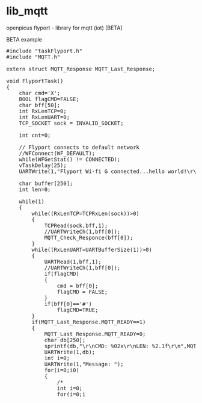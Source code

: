 lib_mqtt
========

openpicus flyport - library for mqtt (iot) [BETA]

BETA example

<pre>
#include "taskFlyport.h"
#include "MQTT.h"

extern struct MQTT_Response MQTT_Last_Response;

void FlyportTask()
{
	char cmd='X';
	BOOL flagCMD=FALSE;
	char bff[50];
	int RxLenTCP=0;
	int RxLenUART=0;
	TCP_SOCKET sock = INVALID_SOCKET;

	int cnt=0;
	
	// Flyport connects to default network
	//WFConnect(WF_DEFAULT);
	while(WFGetStat() != CONNECTED);
	vTaskDelay(25);
	UARTWrite(1,"Flyport Wi-fi G connected...hello world!\r\n");
	
	char buffer[250];
	int len=0;
	
	while(1)
	{
		while((RxLenTCP=TCPRxLen(sock))>0)
		{
			TCPRead(sock,bff,1);
			//UARTWriteCh(1,bff[0]);	
			MQTT_Check_Responce(bff[0]);
		}
		while((RxLenUART=UARTBufferSize(1))>0)
		{
			UARTRead(1,bff,1);
			//UARTWriteCh(1,bff[0]);
			if(flagCMD)
			{
				cmd = bff[0];
				flagCMD = FALSE;
			}
			if(bff[0]=='#')	
				flagCMD=TRUE;
		}
		if(MQTT_Last_Response.MQTT_READY==1)
		{
			MQTT_Last_Response.MQTT_READY=0;
			char db[250];
			sprintf(db,"\r\nCMD: %02x\r\nLEN: %2.1f\r\n",MQTT_Last_Response.MQTT_COMMAND,(double)MQTT_Last_Response.MQTT_LENGTH);
			UARTWrite(1,db);
			int i=0;
			UARTWrite(1,"Message: ");
			for(i=0;i<MQTT_Last_Response.MQTT_LENGTH;i++)
					UARTWriteCh(1,MQTT_Last_Response.MQTT_MESSAGE[i]);
		}
		if(cmd!='X')
		{
			if(cmd=='Q')
			{
				sock = TCPClientOpen("test.mosquitto.org","1883");
				while(!TCPisConn(sock))
				{
					if(cnt==30)
					{
						UARTWrite(1,"Timeout");
						sock = INVALID_SOCKET;
						break;
					}
					vTaskDelay(25);
					cnt++;
				}
				if(TCPisConn(sock))
				{
					UARTWrite(1,"TCP is connected to the Server");
				}
			}
			else if(cmd=='W')
				len = MQTT_ConnectID(buffer, "myFLYPORT", 120, 1);
			else if(cmd=='E')
				len = MQTT_ConnectWILL(buffer, "myFLYPORT", 120, 1,"myPICUSHOUSE","myPICUSHOUSE is disconnected",0,MQTT_QOS_0);
			else if(cmd=='R')
				len = MQTT_Disconnect(buffer);
			else if(cmd=='T')
				len = MQTT_Publish(buffer, "{\"value\":\"32.8 C\"}", "myPICUSHOUSE", 50, MQTT_QOS_1);
			else if(cmd=='Y')
				len = MQTT_Publish(buffer, "{\"value\":\"32.8 C\"}", "myPICUSHOUSE", 50, MQTT_QOS_2);
			else if(cmd=='U')
				len = MQTT_Pubrel(buffer, 50);
			else if(cmd=='I')
				len = MQTT_Pingreq(buffer);
			else if(cmd=='O')
				len = MQTT_Subscribe(buffer, "myPICUSHOUSE", 50, MQTT_QOS_0);
				
			if(len>0)
			{
				/*
				int i=0;
				for(i=0;i<len;i++)
					UARTWriteCh(1,buffer[i]);
				*/
				TCPWrite(sock,buffer,len);
				len=0;
			}
			cmd = 'X';
		}
	}
}
</pre>
